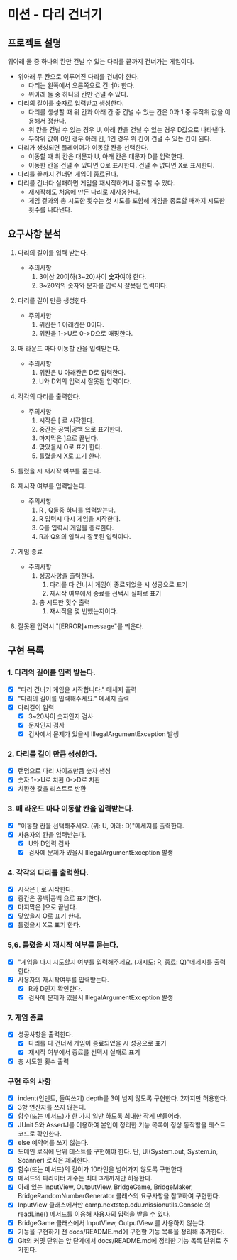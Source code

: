 미션 - 다리 건너기
============
프로젝트 설명
-------------
위아래 둘 중 하나의 칸만 건널 수 있는 다리를 끝까지 건너가는 게임이다.
- 위아래 두 칸으로 이루어진 다리를 건너야 한다.
    - 다리는 왼쪽에서 오른쪽으로 건너야 한다.
    - 위아래 둘 중 하나의 칸만 건널 수 있다.
- 다리의 길이를 숫자로 입력받고 생성한다.
    - 다리를 생성할 때 위 칸과 아래 칸 중 건널 수 있는 칸은 0과 1 중 무작위 값을 이용해서 정한다.
    - 위 칸을 건널 수 있는 경우 U, 아래 칸을 건널 수 있는 경우 D값으로 나타낸다.
    - 무작위 값이 0인 경우 아래 칸, 1인 경우 위 칸이 건널 수 있는 칸이 된다.
- 다리가 생성되면 플레이어가 이동할 칸을 선택한다.
    - 이동할 때 위 칸은 대문자 U, 아래 칸은 대문자 D를 입력한다.
    - 이동한 칸을 건널 수 있다면 O로 표시한다. 건널 수 없다면 X로 표시한다.
- 다리를 끝까지 건너면 게임이 종료된다.
- 다리를 건너다 실패하면 게임을 재시작하거나 종료할 수 있다.
    - 재시작해도 처음에 만든 다리로 재사용한다.
    - 게임 결과의 총 시도한 횟수는 첫 시도를 포함해 게임을 종료할 때까지 시도한 횟수를 나타낸다.

요구사항 분석
------------ 
1. 다리의 길이를 입력 받는다.
    * 주의사항
      1. 3이상 20이하(3~20)사이 <b>숫자</b>여야 한다.
      2. 3~20외의 숫자와 문자를 입력시 잘못된 입력이다.
2. 다리를 길이 만큼 생성한다.
    * 주의사항
      1. 위칸은 1 아래칸은 0이다.
      2. 위칸을 1->U로 0->D으로 매핑한다.
3. 매 라운드 마다 이동할 칸을 입력받는다.
   * 주의사항 
      1. 위칸은 U 아래칸은 D로 입력한다.
      2. U와 D외의 입력시 잘못된 입력이다.
4. 각각의 다리를 출력한다.
   * 주의사항
     1. 시작은 [ 로 시작한다.
     2. 중간은 공백|공백 으로 표기한다.
     3. 마지막은 ]으로 끝난다.
     4. 맞았을시 O로 표기 한다.
     5. 틀렸을시 X로 표기 한다.
5. 틀렸을 시 재시작 여부를 묻는다.
6. 재시작 여부를 입력받는다.
   * 주의사항
     1. R , Q둘중 하나를 입력받는다.
     2. R 입력시 다시 게임을 시작한다.
     3. Q를 입력시 게임을 종료한다.
     4. R과 Q외의 입력시 잘못된 입력이다.
7. 게임 종료
   * 주의사항
     1. 성공사항을 출력한다.
        1. 다리를 다 건너서 게임이 종료되었을 시 성공으로 표기
        2. 재시작 여부에서 종료를 선택시 실패로 표기
     2. 총 시도한 횟수 출력
        1. 재시작을 몇 번했는지이다.

8. 잘못된 입력시 "[ERROR]+message"를 띄운다.

구현 목록
------------ 
### 1. 다리의 길이를 입력 받는다.
+ [X] "다리 건너기 게임을 시작합니다." 메세지 출력
+ [X] "다리의 길이를 입력해주세요." 메세지 출력
+ [X] 다리길이 입력
  + [X] 3~20사이 숫자인지 검사
  + [X] 문자인지 검사
  + [X] 검사에서 문제가 있을시 IllegalArgumentException 발생

### 2. 다리를 길이 만큼 생성한다.
+ [X] 랜덤으로 다리 사이즈만큼 숫자 생성
+ [X] 숫자 1->U로 치환 0->D로 치환
+ [X] 치환한 값을 리스트로 반환

### 3. 매 라운드 마다 이동할 칸을 입력받는다.
+ [X] "이동할 칸을 선택해주세요. (위: U, 아래: D)"메세지를 출력한다.
+ [X] 사용자의 칸을 입력받는다.
  + [X] U와 D입력 검사
  + [X] 검사에 문제가 있을시 IllegalArgumentException 발생

### 4. 각각의 다리를 출력한다.
+ [X] 시작은 [ 로 시작한다.
+ [X] 중간은 공백|공백 으로 표기한다.
+ [X] 마지막은 ]으로 끝난다.
+ [X] 맞았을시 O로 표기 한다.
+ [X] 틀렸을시 X로 표기 한다.

### 5,6. 틀렸을 시 재시작 여부를 묻는다.
+ [X] "게임을 다시 시도할지 여부를 입력해주세요. (재시도: R, 종료: Q)"메세지를 출력한다.
+ [X] 사용자의 재시작여부를 입력받는다.
  + [X] R과 D인지 확인한다.
  + [X] 검사에 문제가 있을시 IllegalArgumentException 발생

### 7. 게임 종료
+ [X] 성공사항을 출력한다.
  + [X] 다리를 다 건너서 게임이 종료되었을 시 성공으로 표기
  + [X] 재시작 여부에서 종료를 선택시 실패로 표기
+ [X] 총 시도한 횟수 출력

### 구현 주의 사항
+ [X] indent(인덴트, 들여쓰기) depth를 3이 넘지 않도록 구현한다. 2까지만 허용한다. 
+ [X] 3항 연산자를 쓰지 않는다.
+ [X] 함수(또는 메서드)가 한 가지 일만 하도록 최대한 작게 만들어라.
+ [X] JUnit 5와 AssertJ를 이용하여 본인이 정리한 기능 목록이 정상 동작함을 테스트 코드로 확인한다.
+ [X] else 예약어를 쓰지 않는다.
+ [X] 도메인 로직에 단위 테스트를 구현해야 한다. 단, UI(System.out, System.in, Scanner) 로직은 제외한다.
+ [X] 함수(또는 메서드)의 길이가 10라인을 넘어가지 않도록 구현한다
+ [X] 메서드의 파라미터 개수는 최대 3개까지만 허용한다.
+ [X] 아래 있는 InputView, OutputView, BridgeGame, BridgeMaker, BridgeRandomNumberGenerator 클래스의 요구사항을 참고하여 구현한다.
+ [X] InputView 클래스에서만 camp.nextstep.edu.missionutils.Console 의 readLine() 메서드를 이용해 사용자의 입력을 받을 수 있다.
+ [X] BridgeGame 클래스에서 InputView, OutputView 를 사용하지 않는다.
+ [X] 기능을 구현하기 전 docs/README.md에 구현할 기능 목록을 정리해 추가한다.
+ [X] Git의 커밋 단위는 앞 단계에서 docs/README.md에 정리한 기능 목록 단위로 추가한다.